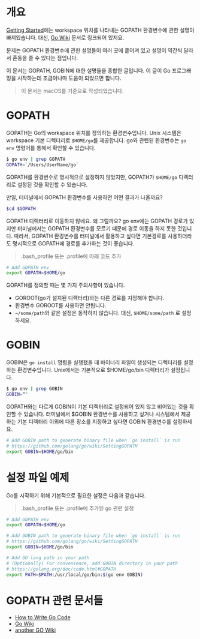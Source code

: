 # 개요
[Getting Started](https://golang.org/doc/install)에는 workspace 위치를 나타내는 GOPATH 환경변수에 관한 설명이 빠져있습니다.
대신, [Go Wiki](https://github.com/golang/go/wiki/SettingGOPATH) 문서로 링크되어 있지요.

문제는 GOPATH 환경변수에 관한 설명들이 여러 곳에 흩어져 있고 설명이 약간씩 달라서 혼동을 줄 수 있다는 점입니다.

이 문서는 GOPATH, GOBIN에 대한 설명들을 종합한 글입니다. 이 글이 Go 프로그래밍을 시작하는데 조금이나마 도움이 되었으면 합니다.

> 이 문서는 macOS를 기준으로 작성되었습니다.

# GOPATH
GOPATH는 Go의 workspace 위치를 정의하는 환경변수입니다. Unix 시스템은 workspace 기본 디렉터리로 `$HOME/go`를 제공합니다. go와 관련된 환경변수는 `go env` 명령어를 통해서 확인할 수 있습니다.

```bash
$ go env | grep GOPATH
GOPATH=`/Users/UserName/go`
```

GOPATH를 환경변수로 명시적으로 설정하지 않았지만, GOPATH가 `$HOME/go` 디렉터리로 설정된 것을 확인할 수 있습니다.

만일, 터미널에서 GOPATH 환경변수를 사용하면 어떤 결과가 나올까요?

```bash
$cd $GOPATH
```

GOPATH 디렉터리로 이동하지 않네요. 왜 그럴까요? go env에는 GOPATH 경로가 있지만 터미널에서는 GOPATH 환경변수를 모르기 때문에 경로 이동을 하지 못한 것입니다. 따라서, GOPATH 환경변수를 터미널에서 활용하고 싶다면 기본경로를 사용하더라도 명시적으로 GOPATH에 경로를 추가하는 것이 좋습니다.

> .bash_profile 또는 .profile에 아래 코드 추가

```bash
# Add GOPATH env
export GOPATH=$HOME/go
```

GOPATH를 정의할 때는 몇 가지 주의사항이 있습니다.

* GOROOT(go가 설치된 디렉터리)와는 다른 경로를 지정해야 합니다.
* 환경변수 GOROOT를 사용하면 안됩니다.
* `~/some/path`와 같은 설정은 동작하지 않습니다. 대신, `$HOME/some/path` 로 설정하세요.

# GOBIN
GOBIN은 `go install` 명령을 실행했을 때 바이너리 파일이 생성되는 디렉터리를 설정하는 환경변수입니다. Unix에서는 기본적으로 $HOME/go/bin 디렉터리가 설정됩니다.

```bash
$ go env | grep GOBIN
GOBIN=“"
```

GOPATH와는 다르게 GOBIN이 기본 디렉터리로 설정되어 있지 않고 비어있는 것을 확인할 수 있습니다. 터미널에서 $GOBIN 환경변수를 사용하고 싶거나 시스템에서 제공하는 기본 디렉터리 이외에 다른 장소를 지정하고 싶다면 GOBIN 환경변수를 설정하세요.

```bash
# Add GOBIN path to generate binary file when `go install` is run
# https://github.com/golang/go/wiki/SettingGOPATH
export GOBIN=$HOME/go/bin
````

# 설정 파일 예제
Go를 시작하기 위해 기본적으로 필요한 설정은 다음과 같습니다. 

> .bash_profile 또는 .profile에 추가된 go 관련 설정

```bash
# Add GOPATH env
export GOPATH=$HOME/go

# Add GOBIN path to generate binary file when `go install` is run
# https://github.com/golang/go/wiki/SettingGOPATH
export GOBIN=$HOME/go/bin

# Add GO lang path in your path
# (Optionally) For convenience, add GOBIN directory in your path
# https://golang.org/doc/code.html#GOPATH
export PATH=$PATH:/usr/local/go/bin:$(go env GOBIN)
```

# GOPATH 관련 문서들

* [How to Write Go Code](https://golang.org/doc/code.html#GOPATH)
* [Go Wiki](https://github.com/golang/go/wiki/SettingGOPATH)
* [another GO Wiki](https://github.com/golang/go/wiki/InstallTroubleShooting)